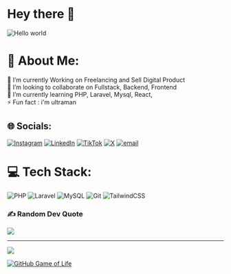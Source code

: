 # Hey there :wave:

<img src="https://raw.githubusercontent.com/sagar-viradiya/sagar-viradiya/master/resources/banner.png" alt="Hello world">

# 💫 About Me:
🔭 I’m currently Working on Freelancing and Sell Digital Product <br>👯 I’m looking to collaborate on Fullstack, Backend, Frontend<br>🌱 I’m currently learning PHP, Laravel, Mysql, React, <br>⚡ Fun fact  : i'm ultraman<br>


## 🌐 Socials:
[![Instagram](https://img.shields.io/badge/Instagram-%23E4405F.svg?logo=Instagram&logoColor=white)](https://instagram.com/biwwhere_) [![LinkedIn](https://img.shields.io/badge/LinkedIn-%230077B5.svg?logo=linkedin&logoColor=white)](https://linkedin.com/in/biww) [![TikTok](https://img.shields.io/badge/TikTok-%23000000.svg?logo=TikTok&logoColor=white)](https://tiktok.com/@biwwaja0_0) [![X](https://img.shields.io/badge/X-black.svg?logo=X&logoColor=white)](https://x.com/biww_0) [![email](https://img.shields.io/badge/Email-D14836?logo=gmail&logoColor=white)](mailto:mochabdiefirdausridwan@gmail.com) 

# 💻 Tech Stack:
![PHP](https://img.shields.io/badge/php-%23777BB4.svg?style=for-the-badge&logo=php&logoColor=white) ![Laravel](https://img.shields.io/badge/laravel-%23FF2D20.svg?style=for-the-badge&logo=laravel&logoColor=white) ![MySQL](https://img.shields.io/badge/mysql-4479A1.svg?style=for-the-badge&logo=mysql&logoColor=white) ![Git](https://img.shields.io/badge/git-%23F05033.svg?style=for-the-badge&logo=git&logoColor=white) ![TailwindCSS](https://img.shields.io/badge/tailwindcss-%2338B2AC.svg?style=for-the-badge&logo=tailwind-css&logoColor=white)
### ✍️ Random Dev Quote
![](https://quotes-github-readme.vercel.app/api?type=horizontal&theme=light)

---
[![](https://visitcount.itsvg.in/api?id=invectus-dev&icon=7&color=1)](https://visitcount.itsvg.in)

[![GitHub Game of Life](https://github4life.herokuapp.com/ethomson.gif?z=6)](https://github4life.herokuapp.com/ethomson)

<!-- Proudly created with GPRM ( https://gprm.itsvg.in ) -->
